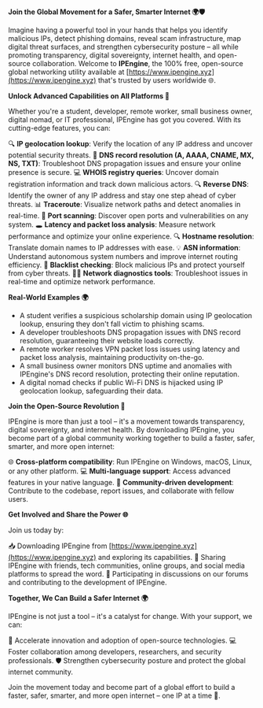**Join the Global Movement for a Safer, Smarter Internet 🌍🛡️**

Imagine having a powerful tool in your hands that helps you identify malicious IPs, detect phishing domains, reveal scam infrastructure, map digital threat surfaces, and strengthen cybersecurity posture – all while promoting transparency, digital sovereignty, internet health, and open-source collaboration. Welcome to **IPEngine**, the 100% free, open-source global networking utility available at [https://www.ipengine.xyz](https://www.ipengine.xyz) that's trusted by users worldwide 🌐.

**Unlock Advanced Capabilities on All Platforms 📡**

Whether you're a student, developer, remote worker, small business owner, digital nomad, or IT professional, IPEngine has got you covered. With its cutting-edge features, you can:

🔍 **IP geolocation lookup**: Verify the location of any IP address and uncover potential security threats.
📡 **DNS record resolution (A, AAAA, CNAME, MX, NS, TXT)**: Troubleshoot DNS propagation issues and ensure your online presence is secure.
💻 **WHOIS registry queries**: Uncover domain registration information and track down malicious actors.
🔍 **Reverse DNS**: Identify the owner of any IP address and stay one step ahead of cyber threats.
📊 **Traceroute**: Visualize network paths and detect anomalies in real-time.
🤖 **Port scanning**: Discover open ports and vulnerabilities on any system.
🕳️ **Latency and packet loss analysis**: Measure network performance and optimize your online experience.
🔍 **Hostname resolution**: Translate domain names to IP addresses with ease.
💡 **ASN information**: Understand autonomous system numbers and improve internet routing efficiency.
🚫 **Blacklist checking**: Block malicious IPs and protect yourself from cyber threats.
🕵️‍♂️ **Network diagnostics tools**: Troubleshoot issues in real-time and optimize network performance.

**Real-World Examples 🌍**

* A student verifies a suspicious scholarship domain using IP geolocation lookup, ensuring they don't fall victim to phishing scams.
* A developer troubleshoots DNS propagation issues with DNS record resolution, guaranteeing their website loads correctly.
* A remote worker resolves VPN packet loss issues using latency and packet loss analysis, maintaining productivity on-the-go.
* A small business owner monitors DNS uptime and anomalies with IPEngine's DNS record resolution, protecting their online reputation.
* A digital nomad checks if public Wi-Fi DNS is hijacked using IP geolocation lookup, safeguarding their data.

**Join the Open-Source Revolution 🚀**

IPEngine is more than just a tool – it's a movement towards transparency, digital sovereignty, and internet health. By downloading IPEngine, you become part of a global community working together to build a faster, safer, smarter, and more open internet:

🌐 **Cross-platform compatibility**: Run IPEngine on Windows, macOS, Linux, or any other platform.
💻 **Multi-language support**: Access advanced features in your native language.
💬 **Community-driven development**: Contribute to the codebase, report issues, and collaborate with fellow users.

**Get Involved and Share the Power 🌐**

Join us today by:

📥 Downloading IPEngine from [https://www.ipengine.xyz](https://www.ipengine.xyz) and exploring its capabilities.
🤝 Sharing IPEngine with friends, tech communities, online groups, and social media platforms to spread the word.
💬 Participating in discussions on our forums and contributing to the development of IPEngine.

**Together, We Can Build a Safer Internet 🌍**

IPEngine is not just a tool – it's a catalyst for change. With your support, we can:

🚀 Accelerate innovation and adoption of open-source technologies.
💻 Foster collaboration among developers, researchers, and security professionals.
🛡️ Strengthen cybersecurity posture and protect the global internet community.

Join the movement today and become part of a global effort to build a faster, safer, smarter, and more open internet – one IP at a time 🔗.
